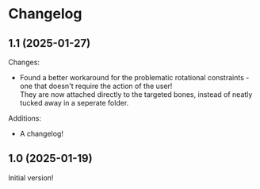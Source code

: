 # Changelog

## 1.1 (2025-01-27)

Changes:
* Found a better workaround for the problematic rotational constraints - one that doesn't require the action of the user!<br/>
They are now attached directly to the targeted bones, instead of neatly tucked away in a seperate folder.

Additions:
* A changelog!

## 1.0 (2025-01-19)

Initial version!
